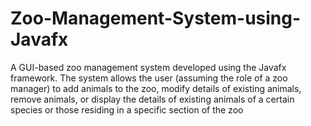 # Zoo-Management-System-using-Javafx
A GUI-based zoo management system developed using the Javafx framework. The system allows the user (assuming the role of a zoo manager) to add animals to the zoo, modify details of existing animals, remove animals, or display the details of existing animals of a certain species or those residing in a specific section of the zoo
